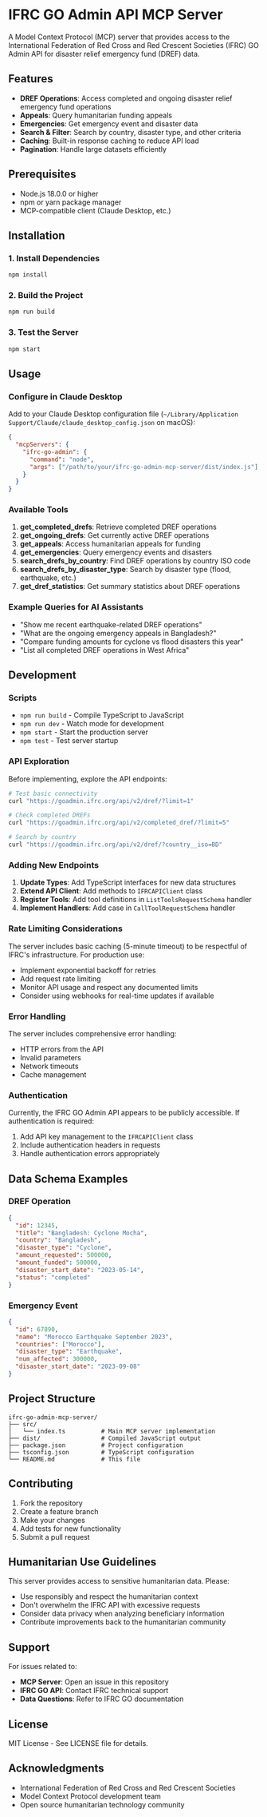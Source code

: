 # IFRC GO Admin API MCP Server

A Model Context Protocol (MCP) server that provides access to the International Federation of Red Cross and Red Crescent Societies (IFRC) GO Admin API for disaster relief emergency fund (DREF) data.

## Features

- **DREF Operations**: Access completed and ongoing disaster relief emergency fund operations
- **Appeals**: Query humanitarian funding appeals 
- **Emergencies**: Get emergency event and disaster data
- **Search & Filter**: Search by country, disaster type, and other criteria
- **Caching**: Built-in response caching to reduce API load
- **Pagination**: Handle large datasets efficiently

## Prerequisites

- Node.js 18.0.0 or higher
- npm or yarn package manager
- MCP-compatible client (Claude Desktop, etc.)

## Installation

### 1. Install Dependencies
```bash
npm install
```

### 2. Build the Project
```bash
npm run build
```

### 3. Test the Server
```bash
npm start
```

## Usage

### Configure in Claude Desktop

Add to your Claude Desktop configuration file (`~/Library/Application Support/Claude/claude_desktop_config.json` on macOS):

```json
{
  "mcpServers": {
    "ifrc-go-admin": {
      "command": "node",
      "args": ["/path/to/your/ifrc-go-admin-mcp-server/dist/index.js"]
    }
  }
}
```

### Available Tools

1. **get_completed_drefs**: Retrieve completed DREF operations
2. **get_ongoing_drefs**: Get currently active DREF operations  
3. **get_appeals**: Access humanitarian appeals for funding
4. **get_emergencies**: Query emergency events and disasters
5. **search_drefs_by_country**: Find DREF operations by country ISO code
6. **search_drefs_by_disaster_type**: Search by disaster type (flood, earthquake, etc.)
7. **get_dref_statistics**: Get summary statistics about DREF operations

### Example Queries for AI Assistants

- "Show me recent earthquake-related DREF operations"
- "What are the ongoing emergency appeals in Bangladesh?"
- "Compare funding amounts for cyclone vs flood disasters this year"
- "List all completed DREF operations in West Africa"

## Development

### Scripts

- `npm run build` - Compile TypeScript to JavaScript
- `npm run dev` - Watch mode for development
- `npm start` - Start the production server
- `npm test` - Test server startup

### API Exploration

Before implementing, explore the API endpoints:

```bash
# Test basic connectivity
curl "https://goadmin.ifrc.org/api/v2/dref/?limit=1"

# Check completed DREFs
curl "https://goadmin.ifrc.org/api/v2/completed_dref/?limit=5"

# Search by country
curl "https://goadmin.ifrc.org/api/v2/dref/?country__iso=BD"
```

### Adding New Endpoints

1. **Update Types**: Add TypeScript interfaces for new data structures
2. **Extend API Client**: Add methods to `IFRCAPIClient` class
3. **Register Tools**: Add tool definitions in `ListToolsRequestSchema` handler
4. **Implement Handlers**: Add case in `CallToolRequestSchema` handler

### Rate Limiting Considerations

The server includes basic caching (5-minute timeout) to be respectful of IFRC's infrastructure. For production use:

- Implement exponential backoff for retries
- Add request rate limiting 
- Monitor API usage and respect any documented limits
- Consider using webhooks for real-time updates if available

### Error Handling

The server includes comprehensive error handling:
- HTTP errors from the API
- Invalid parameters
- Network timeouts
- Cache management

### Authentication

Currently, the IFRC GO Admin API appears to be publicly accessible. If authentication is required:

1. Add API key management to the `IFRCAPIClient` class
2. Include authentication headers in requests
3. Handle authentication errors appropriately

## Data Schema Examples

### DREF Operation
```json
{
  "id": 12345,
  "title": "Bangladesh: Cyclone Mocha",
  "country": "Bangladesh", 
  "disaster_type": "Cyclone",
  "amount_requested": 500000,
  "amount_funded": 500000,
  "disaster_start_date": "2023-05-14",
  "status": "completed"
}
```

### Emergency Event
```json
{
  "id": 67890,
  "name": "Morocco Earthquake September 2023",
  "countries": ["Morocco"],
  "disaster_type": "Earthquake", 
  "num_affected": 300000,
  "disaster_start_date": "2023-09-08"
}
```

## Project Structure

```
ifrc-go-admin-mcp-server/
├── src/
│   └── index.ts          # Main MCP server implementation
├── dist/                 # Compiled JavaScript output
├── package.json          # Project configuration
├── tsconfig.json         # TypeScript configuration
└── README.md             # This file
```

## Contributing

1. Fork the repository
2. Create a feature branch
3. Make your changes
4. Add tests for new functionality
5. Submit a pull request

## Humanitarian Use Guidelines

This server provides access to sensitive humanitarian data. Please:

- Use responsibly and respect the humanitarian context
- Don't overwhelm the IFRC API with excessive requests
- Consider data privacy when analyzing beneficiary information
- Contribute improvements back to the humanitarian community

## Support

For issues related to:
- **MCP Server**: Open an issue in this repository
- **IFRC GO API**: Contact IFRC technical support
- **Data Questions**: Refer to IFRC GO documentation

## License

MIT License - See LICENSE file for details.

## Acknowledgments

- International Federation of Red Cross and Red Crescent Societies
- Model Context Protocol development team
- Open source humanitarian technology community